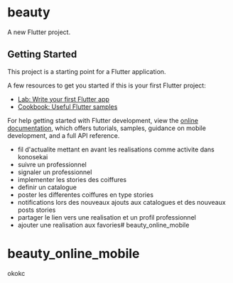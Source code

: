# beauty

A new Flutter project.

## Getting Started

This project is a starting point for a Flutter application.

A few resources to get you started if this is your first Flutter project:

- [Lab: Write your first Flutter app](https://docs.flutter.dev/get-started/codelab)
- [Cookbook: Useful Flutter samples](https://docs.flutter.dev/cookbook)

For help getting started with Flutter development, view the
[online documentation](https://docs.flutter.dev/), which offers tutorials,
samples, guidance on mobile development, and a full API reference.


- fil d'actualite mettant en avant les realisations comme activite dans konosekai
- suivre un professionnel 
- signaler un professionnel
- implementer les stories des coiffures
- definir un catalogue 
- poster les differentes coiffures en type stories
- notifications lors des nouveaux ajouts aux catalogues et des nouveaux posts stories
- partager le lien vers une realisation et un profil professionnel
- ajouter une realisation aux favories# beauty_online_mobile
# beauty_online_mobile

okokc